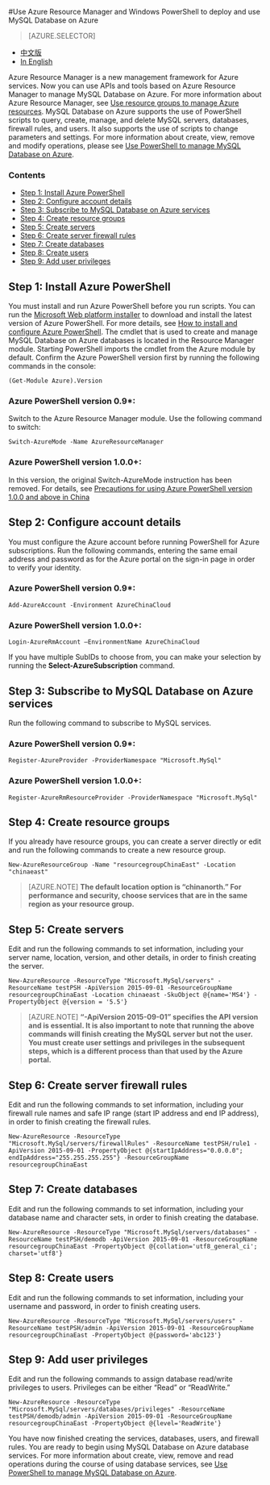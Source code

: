<properties linkid="" urlDisplayName="" pageTitle="Use Azure Resource Manager and PowerShell to deploy and use MySQL Database on Azure – Azure cloud" metaKeywords="Azure Cloud, technical documentation, documents and resources, MySQL, database, beginner’s guide, Azure MySQL, MySQL PaaS, Azure MySQL PaaS, Azure MySQL Service, Azure RDS" description="This article explains how to use Azure PowerShell scripts to quickly set up and use MySQL services." metaCanonical="" services="MySQL" documentationCenter="Services" title="" authors="sofia" solutions="" manager="" editor="" />

<tags ms.service="mysql" ms.date="05/28/2016" wacn.date="05/28/2016"/>

#Use Azure Resource Manager and Windows PowerShell to deploy and use MySQL Database on Azure
> [AZURE.SELECTOR]
- [中文版](/documentation/articles/mysql-database-etoe-powershell)
- [In English](/documentation/articles/mysql-database-enus-etoe-powershell)

Azure Resource Manager is a new management framework for Azure services. Now you can use APIs and tools based on Azure Resource Manager to manage MySQL Database on Azure. For more information about Azure Resource Manager, see [Use resource groups to manage Azure resources](/documentation/articles/azure-preview-portal-using-resource-groups). MySQL Database on Azure supports the use of PowerShell scripts to query, create, manage, and delete MySQL servers, databases, firewall rules, and users. It also supports the use of scripts to change parameters and settings. For more information about create, view, remove and modify operations, please see [Use PowerShell to manage MySQL Database on Azure](/documentation/articles/mysql-database-commandlines).

### Contents
- [Step 1: Install Azure PowerShell](#step1)
- [Step 2: Configure account details](#step2)
- [Step 3: Subscribe to MySQL Database on Azure services](#step3)
- [Step 4: Create resource groups](#step4)
- [Step 5: Create servers](#step5)
- [Step 6: Create server firewall rules](#step6)
- [Step 7: Create databases](#step7)
- [Step 8: Create users](#step8)
- [Step 9: Add user privileges](#step9)

## <a id="step1"></a>Step 1: Install Azure PowerShell
You must install and run Azure PowerShell before you run scripts. You can run the [Microsoft Web platform installer](http://go.microsoft.com/fwlink/p/?linkid=320376&clcid=0x409) to download and install the latest version of Azure PowerShell. For more details, see [How to install and configure Azure PowerShell](http://www.windowsazure.cn/documentation/articles/powershell-install-configure).
The cmdlet that is used to create and manage MySQL Database on Azure databases is located in the Resource Manager module. Starting PowerShell imports the cmdlet from the Azure module by default.
Confirm the Azure PowerShell version first by running the following commands in the console:
```
(Get-Module Azure).Version 
```
### Azure PowerShell version 0.9*:
Switch to the Azure Resource Manager module. Use the following command to switch:

```
Switch-AzureMode -Name AzureResourceManager
```
### Azure PowerShell version 1.0.0+:
In this version, the original Switch-AzureMode instruction has been removed. For details, see [Precautions for using Azure PowerShell version 1.0.0 and above in China](http://blogs.msdn.com/b/azchina/archive/2015/12/18/azure-powershell-1.0.0_e54e0a4e48722c6728572d4efd56_azure_7f4f28758476e86c0f618b4e7998_.aspx)

## <a id="step2"></a>Step 2: Configure account details
You must configure the Azure account before running PowerShell for Azure subscriptions. Run the following commands, entering the same email address and password as for the Azure portal on the sign-in page in order to verify your identity.
### Azure PowerShell version 0.9*:

```
Add-AzureAccount -Environment AzureChinaCloud 
```
### Azure PowerShell version 1.0.0+:
```
Login-AzureRmAccount –EnvironmentName AzureChinaCloud
```

If you have multiple SubIDs to choose from, you can make your selection by running the **Select-AzureSubscription** command.

## <a id="step3"></a>Step 3: Subscribe to MySQL Database on Azure services
Run the following command to subscribe to MySQL services.
### Azure PowerShell version 0.9*:
```
Register-AzureProvider -ProviderNamespace "Microsoft.MySql"
```
### Azure PowerShell version 1.0.0+:
```
Register-AzureRmResourceProvider -ProviderNamespace "Microsoft.MySql"
```
## <a id="step4"></a>Step 4: Create resource groups
If you already have resource groups, you can create a server directly or edit and run the following commands to create a new resource group.

```
New-AzureResourceGroup -Name "resourcegroupChinaEast" -Location "chinaeast"
```

>[AZURE.NOTE] **The default location option is “chinanorth.” For performance and security, choose services that are in the same region as your resource group.**

## <a id="step5"></a>Step 5: Create servers
Edit and run the following commands to set information, including your server name, location, version, and other details, in order to finish creating the server.

```
New-AzureResource -ResourceType "Microsoft.MySql/servers" -ResourceName testPSH -ApiVersion 2015-09-01 -ResourceGroupName resourcegroupChinaEast -Location chinaeast -SkuObject @{name='MS4'} -PropertyObject @{version = '5.5'} 
```

>[AZURE.NOTE] **“-ApiVersion 2015-09-01” specifies the API version and is essential. It is also important to note that running the above commands will finish creating the MySQL server but not the user. You must create user settings and privileges in the subsequent steps, which is a different process than that used by the Azure portal.**

## <a id="step6"></a>Step 6: Create server firewall rules
Edit and run the following commands to set information, including your firewall rule names and safe IP range (start IP address and end IP address), in order to finish creating the firewall rules.

```
New-AzureResource -ResourceType "Microsoft.MySql/servers/firewallRules" -ResourceName testPSH/rule1 -ApiVersion 2015-09-01 -PropertyObject @{startIpAddress="0.0.0.0"; endIpAddress="255.255.255.255"} -ResourceGroupName resourcegroupChinaEast
```

## <a id="step7"></a>Step 7: Create databases
Edit and run the following commands to set information, including your database name and character sets, in order to finish creating the database.

```
New-AzureResource -ResourceType "Microsoft.MySql/servers/databases" -ResourceName testPSH/demodb -ApiVersion 2015-09-01 -ResourceGroupName resourcegroupChinaEast -PropertyObject @{collation='utf8_general_ci'; charset='utf8'}
```

## <a id="step8"></a>Step 8: Create users
Edit and run the following commands to set information, including your username and password, in order to finish creating users.

```
New-AzureResource -ResourceType "Microsoft.MySql/servers/users" -ResourceName testPSH/admin -ApiVersion 2015-09-01 -ResourceGroupName resourcegroupChinaEast -PropertyObject @{password='abc123'}
```

## <a id="step9"></a>Step 9: Add user privileges
Edit and run the following commands to assign database read/write privileges to users. Privileges can be either “Read” or “ReadWrite.”

```
New-AzureResource -ResourceType "Microsoft.MySql/servers/databases/privileges" -ResourceName testPSH/demodb/admin -ApiVersion 2015-09-01 -ResourceGroupName resourcegroupChinaEast -PropertyObject @{level='ReadWrite'}
```

You have now finished creating the services, databases, users, and firewall rules. You are ready to begin using MySQL Database on Azure database services. For more information about create, view, remove and read operations during the course of using database services, see [Use PowerShell to manage MySQL Database on Azure](/documentation/articles/mysql-database-commandlines).

<!---HONumber=Acom_0218_2016_MySql-->